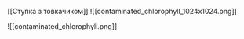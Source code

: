 [[Ступка з товкачиком]]
![[contaminated_chlorophyll_1024x1024.png]]

![[contaminated_chlorophyll.png]]